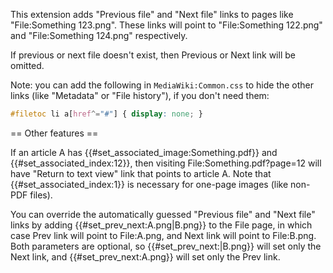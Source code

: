 This extension adds "Previous file" and "Next file" links to pages like "File:Something 123.png".
These links will point to "File:Something 122.png" and "File:Something 124.png" respectively.

If previous or next file doesn't exist, then Previous or Next link will be omitted.

Note: you can add the following in `MediaWiki:Common.css` to hide the other links (like "Metadata" or "File history"), if you don't need them:
```css
#filetoc li a[href^="#"] { display: none; }
```

== Other features ==

If an article A has {{#set_associated_image:Something.pdf}} and {{#set_associated_index:12}},
then visiting File:Something.pdf?page=12 will have "Return to text view" link that points to article A.
Note that {{#set_associated_index:1}} is necessary for one-page images (like non-PDF files).

You can override the automatically guessed "Previous file" and "Next file" links
by adding {{#set_prev_next:A.png|B.png}} to the File page,
in which case Prev link will point to File:A.png, and Next link will point to File:B.png.
Both parameters are optional, so {{#set_prev_next:|B.png}} will set only the Next link,
and {{#set_prev_next:A.png}} will set only the Prev link. 
